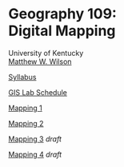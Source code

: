 # Geography 109: <br>Digital Mapping

University of Kentucky
<br>[Matthew W. Wilson](https://wilsonism.github.io/)

[Syllabus](syllabus.md)

[GIS Lab Schedule](fall_2018_lab_sched.pdf)

[Mapping 1](mapping-1)

[Mapping 2](mapping-2)

[Mapping 3](mapping-3) _draft_

[Mapping 4](mapping-4) _draft_
